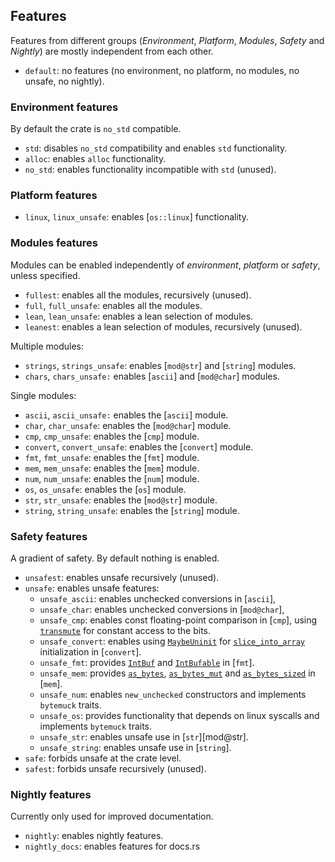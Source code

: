 ## Features
Features from different groups (*Environment*, *Platform*, *Modules*, *Safety* and *Nightly*)
are mostly independent from each other.

- `default`: no features (no environment, no platform, no modules, no unsafe, no nightly).

### Environment features
By default the crate is `no_std` compatible.
- `std`: disables `no_std` compatibility and enables `std` functionality.
- `alloc`: enables `alloc` functionality.
- `no_std`: enables functionality incompatible with `std` (unused).

### Platform features
- `linux`, `linux_unsafe`: enables [`os::linux`] functionality.

### Modules features
Modules can be enabled independently of *environment*, *platform* or *safety*, unless specified.

- `fullest`: enables all the modules, recursively (unused).
- `full`, `full_unsafe`: enables all the modules.
- `lean`, `lean_unsafe`: enables a lean selection of modules.
- `leanest`: enables a lean selection of modules, recursively (unused).

Multiple modules:
- `strings`, `strings_unsafe`: enables [`mod@str`] and [`string`] modules.
- `chars`, `chars_unsafe:` enables [`ascii`] and [`mod@char`] modules.

Single modules:
- `ascii`, `ascii_unsafe:` enables the [`ascii`] module.
- `char`, `char_unsafe`: enables the [`mod@char`] module.
- `cmp`, `cmp_unsafe`: enables the [`cmp`] module.
- `convert`, `convert_unsafe`: enables the [`convert`] module.
- `fmt`, `fmt_unsafe`: enables the [`fmt`] module.
- `mem`, `mem_unsafe`: enables the [`mem`] module.
- `num`, `num_unsafe`: enables the [`num`] module.
- `os`, `os_unsafe`: enables the [`os`] module.
- `str`, `str_unsafe`: enables the [`mod@str`] module.
- `string`, `string_unsafe`: enables the [`string`] module.

### Safety features
A gradient of safety. By default nothing is enabled.
- `unsafest`: enables unsafe recursively (unused).
- `unsafe`: enables unsafe features:
  - `unsafe_ascii`: enables unchecked conversions in [`ascii`],
  - `unsafe_char`: enables unchecked conversions in [`mod@char`],
  - `unsafe_cmp`: enables const floating-point comparison in [`cmp`],
     using [`transmute`] for constant access to the bits.
  - `unsafe_convert`: enables using [`MaybeUninit`] for [`slice_into_array`]
    initialization in [`convert`].
  - `unsafe_fmt`: provides [`IntBuf`] and [`IntBufable`] in [`fmt`].
  - `unsafe_mem`: provides [`as_bytes`], [`as_bytes_mut`] and [`as_bytes_sized`]
    in [`mem`].
  - `unsafe_num`: enables `new_unchecked` constructors and implements `bytemuck`
    traits.
  - `unsafe_os`: provides functionality that depends on linux syscalls and
    implements `bytemuck` traits.
  - `unsafe_str`: enables unsafe use in [`str`][mod@str].
  - `unsafe_string`: enables unsafe use in [`string`].
- `safe`: forbids unsafe at the crate level.
- `safest`: forbids unsafe recursively (unused).

### Nightly features
Currently only used for improved documentation.
- `nightly`: enables nightly features.
- `nightly_docs`: enables features for docs.rs

[`IntBuf`]: fmt::IntBuf
[`IntBufable`]: fmt::IntBufAble
[`slice_into_array`]: convert::collection::slice_into_array
[`MaybeUninit`]: core::mem::MaybeUninit
[`transmute`]: core::mem::transmute
[`as_bytes`]: mem::as_bytes
[`as_bytes_mut`]: mem::as_bytes_mut
[`as_bytes_sized`]: mem::as_bytes_sized
